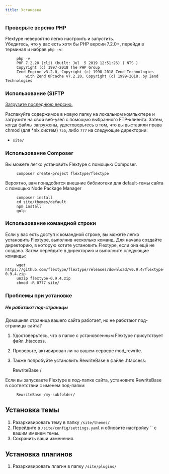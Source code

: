 ```yaml
---
title: Установка
---
```


### Проверьте версию PHP

Flextype невероятно легко настроить и запустить.  
Убедитесь, что у вас есть хотя бы PHP версии 7.2.0+, перейдя в терминал и набрав `php -v`:

         php -v
         PHP 7.2.20 (cli) (built: Jul  5 2019 12:51:26) ( NTS )
         Copyright (c) 1997-2018 The PHP Group
         Zend Engine v3.2.0, Copyright (c) 1998-2018 Zend Technologies
             with Zend OPcache v7.2.20, Copyright (c) 1999-2018, by Zend Technologies
    

### Использование (S)FTP

[Загрузите последнюю версию.](http://flextype.org/en/download)

Распакуйте содержимое в новую папку на локальном компьютере и загрузите на свой веб-узел с помощью выбранного FTP-клиента. Затем, когда файлы загружены, удостоверьтесь в том, что вы выставили права chmod (для *nix систем) `755`, либо `777` на следующие директории:

* `site/`

### Использование Composer

Вы можете легко установить Flextype с помощью Composer.

         composer create-project flextype/flextype
    

Вероятно, вам понадобится внешние библиотеки для default-темы сайта с помощью Node Package Manager

         composer install
         cd site/themes/default
         npm install
         gulp
    

### Использование командной строки

Если у вас есть доступ к командной строке, вы можете легко установить Flextype, выполнив несколько команд. Для начала создайте директорию, в которую хотите установить Flextype, если она ещё не создана. Затем перейдите в директорию и выполните следующие команды:

         wget https://github.com/flextype/flextype/releases/download/v0.9.4/flextype-0.9.4.zip
         unzip flextype-0.9.4.zip
         chmod -R 0777 site/
    

### Проблемы при установке

##### Не работают под-страницы

Домашняя страница вашего сайта работает, но не работают под-страницы сайта?

1. Удостоверьтесь, что в папке с установленным Flextype присутствует файл .htaccess.
2. Проверьте, активирован ли на вашем сервере mod_rewrite.
3. Также попробуйте установить RewriteBase в файле .htaccess:
    
    RewriteBase /

Если вы запускаете Flextype в под-папке сайта, установите RewriteBase в соответствии с именем под-папки:

         RewriteBase /my-subfolder/
    

## Установка темы

1. Разархивировать тему в папку `/site/themes/`
2. Перейдите в `/site/config/settings.yaml` и обновите настройку `` с вашим именем темы.
3. Сохранить ваши изменения.

## Установка плагинов

1. Разархивировать плагин в папку `/site/plugins/`